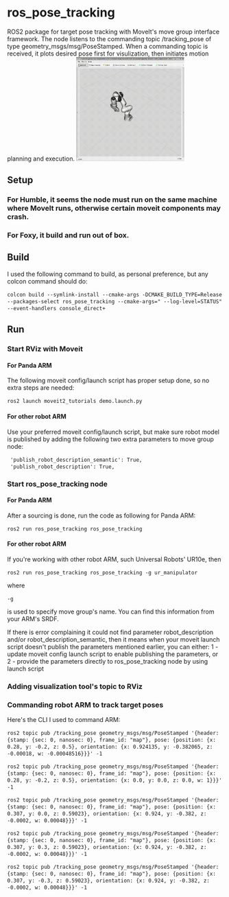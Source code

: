 # ros_pose_tracking
ROS2 package for target pose tracking with MoveIt's move group interface framework.
The node listens to the commanding topic /tracking_pose of type geometry_msgs/msg/PoseStamped.
When a commanding topic is received, it plots desired pose first for visulization, then initiates motion planning and execution.
<img width="50%" src="docs/ros_pose_tracking.gif" alt="motion planning/execution"/>

## Setup
### For Humble, it seems the node must run on the same machine where MoveIt runs, otherwise certain moveit components may crash.

### For Foxy, it build and run out of box.

## Build
I used the following command to build, as personal preference, but any colcon command should do:
```
colcon build --symlink-install --cmake-args -DCMAKE_BUILD_TYPE=Release --packages-select ros_pose_tracking --cmake-args=" --log-level=STATUS" --event-handlers console_direct+
```

## Run
### Start RViz with Moveit
#### For Panda ARM
The following moveit config/launch script has proper setup done, so no extra steps are needed:
```
ros2 launch moveit2_tutorials demo.launch.py
```
#### For other robot ARM
Use your preferred moveit config/launch script, but make sure robot model is published by adding the following two extra parameters to move group node:
```
 'publish_robot_description_semantic': True,
 'publish_robot_description': True,
```

### Start ros_pose_tracking node
#### For Panda ARM
After a sourcing is done, run the code as following for Panda ARM:
```
ros2 run ros_pose_tracking ros_pose_tracking
```
#### For other robot ARM
If you're working with other robot ARM, such Universal Robots' UR10e, then
```
ros2 run ros_pose_tracking ros_pose_tracking -g ur_manipulator
```
where
```
-g
```
is used to specify move group's name. You can find this information from your ARM's SRDF.

If there is error complaining it could not find parameter robot_description and/or robot_description_semantic, then it means when your moveit launch script doesn't publish the parameters mentioned earlier, you can either:
1 - update moveit config launch script to enable publishing the parameters, or
2 - provide the parameters directly to ros_pose_tracking node by using launch script

### Adding visualization tool's topic to RViz


### Commanding robot ARM to track target poses
Here's the CLI I used to command ARM:
```
ros2 topic pub /tracking_pose geometry_msgs/msg/PoseStamped '{header: {stamp: {sec: 0, nanosec: 0}, frame_id: "map"}, pose: {position: {x: 0.28, y: -0.2, z: 0.5}, orientation: {x: 0.924135, y: -0.382065, z: -0.00018, w: -0.00048516}}}' -1
```

```
ros2 topic pub /tracking_pose geometry_msgs/msg/PoseStamped '{header: {stamp: {sec: 0, nanosec: 0}, frame_id: "map"}, pose: {position: {x: 0.28, y: -0.2, z: 0.5}, orientation: {x: 0.0, y: 0.0, z: 0.0, w: 1}}}' -1
```

```
ros2 topic pub /tracking_pose geometry_msgs/msg/PoseStamped '{header: {stamp: {sec: 0, nanosec: 0}, frame_id: "map"}, pose: {position: {x: 0.307, y: 0.0, z: 0.59023}, orientation: {x: 0.924, y: -0.382, z: -0.0002, w: 0.00048}}}' -1
```

```
ros2 topic pub /tracking_pose geometry_msgs/msg/PoseStamped '{header: {stamp: {sec: 0, nanosec: 0}, frame_id: "map"}, pose: {position: {x: 0.307, y: 0.3, z: 0.59023}, orientation: {x: 0.924, y: -0.382, z: -0.0002, w: 0.00048}}}' -1
```

```
ros2 topic pub /tracking_pose geometry_msgs/msg/PoseStamped '{header: {stamp: {sec: 0, nanosec: 0}, frame_id: "map"}, pose: {position: {x: 0.307, y: -0.3, z: 0.59023}, orientation: {x: 0.924, y: -0.382, z: -0.0002, w: 0.00048}}}' -1
```
